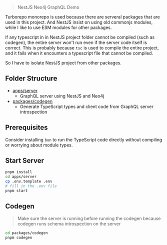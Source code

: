> NestJS Neo4j GraphQL Demo

Turborepo monorepo is used because there are serveral packages that are used in this project.
And NestJS insist on using old commonjs modules, while I like to use ESM modules for other packages.

If any typescript in in NestJS project folder cannot be compiled (such as codegen), the entire server won't run even if the server code itself is correct. This is probably because `tsc` is used to compile the entire project, and it fails when it encounters a typescript file that cannot be compiled.

So I have to isolate NestJS project from other packages.

## Folder Structure

- [apps/server](./apps/server/)
  - GraphQL server using NestJS and Neo4j
- [packages/codegen](./packages/codegen/)
  - Generate TypeScript types and client code from GraphQL server introspection

## Prerequisites

Consider installing `bun` to run the TypeScript code directly without compiling or worrying about module types.

## Start Server

```bash
pnpm install
cd apps/server
cp .env.template .env
# fill in the .env file
pnpm start
```

## Codegen

> Make sure the server is running before running the codegen
> because codegen runs schema introspection on the server

```bash
cd packages/codegen
pnpm codegen
```
